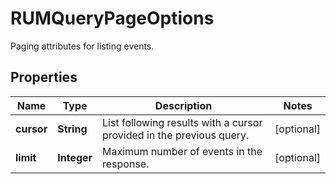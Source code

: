# RUMQueryPageOptions

Paging attributes for listing events.

## Properties

| Name       | Type        | Description                                                          | Notes      |
| ---------- | ----------- | -------------------------------------------------------------------- | ---------- |
| **cursor** | **String**  | List following results with a cursor provided in the previous query. | [optional] |
| **limit**  | **Integer** | Maximum number of events in the response.                            | [optional] |
